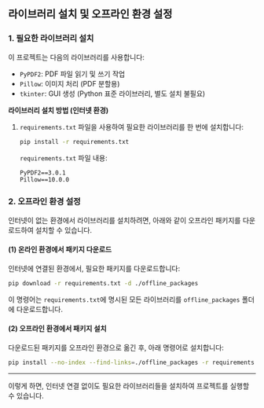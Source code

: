 
## 라이브러리 설치 및 오프라인 환경 설정

### 1. 필요한 라이브러리 설치

이 프로젝트는 다음의 라이브러리를 사용합니다:

- `PyPDF2`: PDF 파일 읽기 및 쓰기 작업
- `Pillow`: 이미지 처리 (PDF 분할용)
- `tkinter`: GUI 생성 (Python 표준 라이브러리, 별도 설치 불필요)

**라이브러리 설치 방법 (인터넷 환경)**

1. `requirements.txt` 파일을 사용하여 필요한 라이브러리를 한 번에 설치합니다:

    ```bash
    pip install -r requirements.txt
    ```

    `requirements.txt` 파일 내용:
    ```txt
    PyPDF2==3.0.1
    Pillow==10.0.0
    ```

### 2. 오프라인 환경 설정

인터넷이 없는 환경에서 라이브러리를 설치하려면, 아래와 같이 오프라인 패키지를 다운로드하여 설치할 수 있습니다.

#### (1) 온라인 환경에서 패키지 다운로드

인터넷에 연결된 환경에서, 필요한 패키지를 다운로드합니다:

```bash
pip download -r requirements.txt -d ./offline_packages
```

이 명령어는 `requirements.txt`에 명시된 모든 라이브러리를 `offline_packages` 폴더에 다운로드합니다.

#### (2) 오프라인 환경에서 패키지 설치

다운로드된 패키지를 오프라인 환경으로 옮긴 후, 아래 명령어로 설치합니다:

```bash
pip install --no-index --find-links=./offline_packages -r requirements.txt
```

---

이렇게 하면, 인터넷 연결 없이도 필요한 라이브러리들을 설치하여 프로젝트를 실행할 수 있습니다.